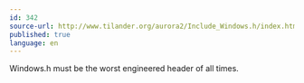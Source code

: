 ```yaml
---
id: 342
source-url: http://www.tilander.org/aurora2/Include_Windows.h/index.html
published: true
language: en
---
```

Windows.h must be the worst engineered header of all times.
